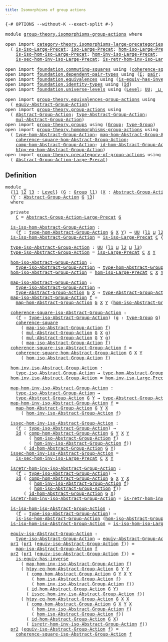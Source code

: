```yaml
---
title: Isomorphisms of group actions
---
```


<pre class="Agda"><a id="55" class="Symbol">{-#</a> <a id="59" class="Keyword">OPTIONS</a> <a id="67" class="Pragma">--without-K</a> <a id="79" class="Pragma">--exact-split</a> <a id="93" class="Symbol">#-}</a>

<a id="98" class="Keyword">module</a> <a id="105" href="group-theory.isomorphisms-group-actions.html" class="Module">group-theory.isomorphisms-group-actions</a> <a id="145" class="Keyword">where</a>

<a id="152" class="Keyword">open</a> <a id="157" class="Keyword">import</a> <a id="164" href="category-theory.isomorphisms-large-precategories.html" class="Module">category-theory.isomorphisms-large-precategories</a> <a id="213" class="Keyword">using</a>
  <a id="221" class="Symbol">(</a> <a id="223" href="category-theory.isomorphisms-large-precategories.html#1253" class="Function">is-iso-Large-Precat</a><a id="242" class="Symbol">;</a> <a id="244" href="category-theory.isomorphisms-large-precategories.html#1879" class="Function">iso-Large-Precat</a><a id="260" class="Symbol">;</a> <a id="262" href="category-theory.isomorphisms-large-precategories.html#2025" class="Function">hom-iso-Large-Precat</a><a id="282" class="Symbol">;</a>
    <a id="288" href="category-theory.isomorphisms-large-precategories.html#2127" class="Function">is-iso-hom-iso-Large-Precat</a><a id="315" class="Symbol">;</a> <a id="317" href="category-theory.isomorphisms-large-precategories.html#2280" class="Function">hom-inv-iso-Large-Precat</a><a id="341" class="Symbol">;</a>
    <a id="347" href="category-theory.isomorphisms-large-precategories.html#2400" class="Function">is-sec-hom-inv-iso-Large-Precat</a><a id="378" class="Symbol">;</a> <a id="380" href="category-theory.isomorphisms-large-precategories.html#2652" class="Function">is-retr-hom-inv-iso-Large-Precat</a><a id="412" class="Symbol">)</a>

<a id="415" class="Keyword">open</a> <a id="420" class="Keyword">import</a> <a id="427" href="foundation.commuting-squares.html" class="Module">foundation.commuting-squares</a> <a id="456" class="Keyword">using</a> <a id="462" class="Symbol">(</a><a id="463" href="foundation-core.commuting-squares.html#545" class="Function">coherence-square</a><a id="479" class="Symbol">)</a>
<a id="481" class="Keyword">open</a> <a id="486" class="Keyword">import</a> <a id="493" href="foundation.dependent-pair-types.html" class="Module">foundation.dependent-pair-types</a> <a id="525" class="Keyword">using</a> <a id="531" class="Symbol">(</a><a id="532" href="foundation-core.dependent-pair-types.html#515" class="Record">Σ</a><a id="533" class="Symbol">;</a> <a id="535" href="foundation-core.dependent-pair-types.html#588" class="InductiveConstructor">pair</a><a id="539" class="Symbol">;</a> <a id="541" href="foundation-core.dependent-pair-types.html#605" class="Field">pr1</a><a id="544" class="Symbol">;</a> <a id="546" href="foundation-core.dependent-pair-types.html#617" class="Field">pr2</a><a id="549" class="Symbol">)</a>
<a id="551" class="Keyword">open</a> <a id="556" class="Keyword">import</a> <a id="563" href="foundation.equivalences.html" class="Module">foundation.equivalences</a> <a id="587" class="Keyword">using</a> <a id="593" class="Symbol">(</a><a id="594" href="foundation-core.equivalences.html#3013" class="Function">is-equiv-has-inverse</a><a id="614" class="Symbol">)</a>
<a id="616" class="Keyword">open</a> <a id="621" class="Keyword">import</a> <a id="628" href="foundation.identity-types.html" class="Module">foundation.identity-types</a> <a id="654" class="Keyword">using</a> <a id="660" class="Symbol">(</a><a id="661" href="foundation-core.identity-types.html#1767" class="Datatype">Id</a><a id="663" class="Symbol">)</a>
<a id="665" class="Keyword">open</a> <a id="670" class="Keyword">import</a> <a id="677" href="foundation.universe-levels.html" class="Module">foundation.universe-levels</a> <a id="704" class="Keyword">using</a> <a id="710" class="Symbol">(</a><a id="711" href="Agda.Primitive.html#597" class="Postulate">Level</a><a id="716" class="Symbol">;</a> <a id="718" href="foundation-core.universe-levels.html#235" class="Primitive">UU</a><a id="720" class="Symbol">;</a> <a id="722" href="Agda.Primitive.html#810" class="Primitive Operator">_⊔_</a><a id="725" class="Symbol">)</a>

<a id="728" class="Keyword">open</a> <a id="733" class="Keyword">import</a> <a id="740" href="group-theory.equivalences-group-actions.html" class="Module">group-theory.equivalences-group-actions</a> <a id="780" class="Keyword">using</a>
  <a id="788" class="Symbol">(</a> <a id="790" href="group-theory.equivalences-group-actions.html#2536" class="Function">equiv-Abstract-Group-Action</a><a id="817" class="Symbol">)</a>
<a id="819" class="Keyword">open</a> <a id="824" class="Keyword">import</a> <a id="831" href="group-theory.group-actions.html" class="Module">group-theory.group-actions</a> <a id="858" class="Keyword">using</a>
  <a id="866" class="Symbol">(</a> <a id="868" href="group-theory.group-actions.html#1205" class="Function">Abstract-Group-Action</a><a id="889" class="Symbol">;</a> <a id="891" href="group-theory.group-actions.html#1514" class="Function">type-Abstract-Group-Action</a><a id="917" class="Symbol">;</a>
    <a id="923" href="group-theory.group-actions.html#1993" class="Function">mul-Abstract-Group-Action</a><a id="948" class="Symbol">)</a>
<a id="950" class="Keyword">open</a> <a id="955" class="Keyword">import</a> <a id="962" href="group-theory.groups.html" class="Module">group-theory.groups</a> <a id="982" class="Keyword">using</a> <a id="988" class="Symbol">(</a><a id="989" href="group-theory.groups.html#2650" class="Function">Group</a><a id="994" class="Symbol">;</a> <a id="996" href="group-theory.groups.html#2893" class="Function">type-Group</a><a id="1006" class="Symbol">)</a>
<a id="1008" class="Keyword">open</a> <a id="1013" class="Keyword">import</a> <a id="1020" href="group-theory.homomorphisms-group-actions.html" class="Module">group-theory.homomorphisms-group-actions</a> <a id="1061" class="Keyword">using</a>
  <a id="1069" class="Symbol">(</a> <a id="1071" href="group-theory.homomorphisms-group-actions.html#1555" class="Function">type-hom-Abstract-Group-Action</a><a id="1101" class="Symbol">;</a> <a id="1103" href="group-theory.homomorphisms-group-actions.html#1879" class="Function">map-hom-Abstract-Group-Action</a><a id="1132" class="Symbol">;</a>
    <a id="1138" href="group-theory.homomorphisms-group-actions.html#2025" class="Function">coherence-square-hom-Abstract-Group-Action</a><a id="1180" class="Symbol">;</a>
    <a id="1186" href="group-theory.homomorphisms-group-actions.html#2854" class="Function">comp-hom-Abstract-Group-Action</a><a id="1216" class="Symbol">;</a> <a id="1218" href="group-theory.homomorphisms-group-actions.html#2494" class="Function">id-hom-Abstract-Group-Action</a><a id="1246" class="Symbol">;</a>
    <a id="1252" href="group-theory.homomorphisms-group-actions.html#3922" class="Function">htpy-eq-hom-Abstract-Group-Action</a><a id="1285" class="Symbol">)</a>
<a id="1287" class="Keyword">open</a> <a id="1292" class="Keyword">import</a> <a id="1299" href="group-theory.precategory-of-group-actions.html" class="Module">group-theory.precategory-of-group-actions</a> <a id="1341" class="Keyword">using</a>
  <a id="1349" class="Symbol">(</a> <a id="1351" href="group-theory.precategory-of-group-actions.html#1152" class="Function">Abstract-Group-Action-Large-Precat</a><a id="1385" class="Symbol">)</a>
</pre>
## Definition

<pre class="Agda"><a id="1415" class="Keyword">module</a> <a id="1422" href="group-theory.isomorphisms-group-actions.html#1422" class="Module">_</a>
  <a id="1426" class="Symbol">{</a><a id="1427" href="group-theory.isomorphisms-group-actions.html#1427" class="Bound">l1</a> <a id="1430" href="group-theory.isomorphisms-group-actions.html#1430" class="Bound">l2</a> <a id="1433" href="group-theory.isomorphisms-group-actions.html#1433" class="Bound">l3</a> <a id="1436" class="Symbol">:</a> <a id="1438" href="Agda.Primitive.html#597" class="Postulate">Level</a><a id="1443" class="Symbol">}</a> <a id="1445" class="Symbol">(</a><a id="1446" href="group-theory.isomorphisms-group-actions.html#1446" class="Bound">G</a> <a id="1448" class="Symbol">:</a> <a id="1450" href="group-theory.groups.html#2650" class="Function">Group</a> <a id="1456" href="group-theory.isomorphisms-group-actions.html#1427" class="Bound">l1</a><a id="1458" class="Symbol">)</a> <a id="1460" class="Symbol">(</a><a id="1461" href="group-theory.isomorphisms-group-actions.html#1461" class="Bound">X</a> <a id="1463" class="Symbol">:</a> <a id="1465" href="group-theory.group-actions.html#1205" class="Function">Abstract-Group-Action</a> <a id="1487" href="group-theory.isomorphisms-group-actions.html#1446" class="Bound">G</a> <a id="1489" href="group-theory.isomorphisms-group-actions.html#1430" class="Bound">l2</a><a id="1491" class="Symbol">)</a>
  <a id="1495" class="Symbol">(</a><a id="1496" href="group-theory.isomorphisms-group-actions.html#1496" class="Bound">Y</a> <a id="1498" class="Symbol">:</a> <a id="1500" href="group-theory.group-actions.html#1205" class="Function">Abstract-Group-Action</a> <a id="1522" href="group-theory.isomorphisms-group-actions.html#1446" class="Bound">G</a> <a id="1524" href="group-theory.isomorphisms-group-actions.html#1433" class="Bound">l3</a><a id="1526" class="Symbol">)</a>
  <a id="1530" class="Keyword">where</a>

  <a id="1539" class="Keyword">private</a>
    <a id="1551" href="group-theory.isomorphisms-group-actions.html#1551" class="Function">C</a> <a id="1553" class="Symbol">=</a> <a id="1555" href="group-theory.precategory-of-group-actions.html#1152" class="Function">Abstract-Group-Action-Large-Precat</a> <a id="1590" href="group-theory.isomorphisms-group-actions.html#1446" class="Bound">G</a>

  <a id="1595" href="group-theory.isomorphisms-group-actions.html#1595" class="Function">is-iso-hom-Abstract-Group-Action</a> <a id="1628" class="Symbol">:</a>
    <a id="1634" class="Symbol">(</a><a id="1635" href="group-theory.isomorphisms-group-actions.html#1635" class="Bound">f</a> <a id="1637" class="Symbol">:</a> <a id="1639" href="group-theory.homomorphisms-group-actions.html#1555" class="Function">type-hom-Abstract-Group-Action</a> <a id="1670" href="group-theory.isomorphisms-group-actions.html#1446" class="Bound">G</a> <a id="1672" href="group-theory.isomorphisms-group-actions.html#1461" class="Bound">X</a> <a id="1674" href="group-theory.isomorphisms-group-actions.html#1496" class="Bound">Y</a><a id="1675" class="Symbol">)</a> <a id="1677" class="Symbol">→</a> <a id="1679" href="foundation-core.universe-levels.html#235" class="Primitive">UU</a> <a id="1682" class="Symbol">(</a><a id="1683" href="group-theory.isomorphisms-group-actions.html#1427" class="Bound">l1</a> <a id="1686" href="Agda.Primitive.html#810" class="Primitive Operator">⊔</a> <a id="1688" href="group-theory.isomorphisms-group-actions.html#1430" class="Bound">l2</a> <a id="1691" href="Agda.Primitive.html#810" class="Primitive Operator">⊔</a> <a id="1693" href="group-theory.isomorphisms-group-actions.html#1433" class="Bound">l3</a><a id="1695" class="Symbol">)</a>
  <a id="1699" href="group-theory.isomorphisms-group-actions.html#1595" class="Function">is-iso-hom-Abstract-Group-Action</a> <a id="1732" class="Symbol">=</a> <a id="1734" href="category-theory.isomorphisms-large-precategories.html#1253" class="Function">is-iso-Large-Precat</a> <a id="1754" href="group-theory.isomorphisms-group-actions.html#1551" class="Function">C</a> <a id="1756" class="Symbol">{</a><a id="1757" class="Argument">X</a> <a id="1759" class="Symbol">=</a> <a id="1761" href="group-theory.isomorphisms-group-actions.html#1461" class="Bound">X</a><a id="1762" class="Symbol">}</a> <a id="1764" class="Symbol">{</a><a id="1765" class="Argument">Y</a> <a id="1767" class="Symbol">=</a> <a id="1769" href="group-theory.isomorphisms-group-actions.html#1496" class="Bound">Y</a><a id="1770" class="Symbol">}</a>

  <a id="1775" href="group-theory.isomorphisms-group-actions.html#1775" class="Function">type-iso-Abstract-Group-Action</a> <a id="1806" class="Symbol">:</a> <a id="1808" href="foundation-core.universe-levels.html#235" class="Primitive">UU</a> <a id="1811" class="Symbol">(</a><a id="1812" href="group-theory.isomorphisms-group-actions.html#1427" class="Bound">l1</a> <a id="1815" href="Agda.Primitive.html#810" class="Primitive Operator">⊔</a> <a id="1817" href="group-theory.isomorphisms-group-actions.html#1430" class="Bound">l2</a> <a id="1820" href="Agda.Primitive.html#810" class="Primitive Operator">⊔</a> <a id="1822" href="group-theory.isomorphisms-group-actions.html#1433" class="Bound">l3</a><a id="1824" class="Symbol">)</a>
  <a id="1828" href="group-theory.isomorphisms-group-actions.html#1775" class="Function">type-iso-Abstract-Group-Action</a> <a id="1859" class="Symbol">=</a> <a id="1861" href="category-theory.isomorphisms-large-precategories.html#1879" class="Function">iso-Large-Precat</a> <a id="1878" href="group-theory.isomorphisms-group-actions.html#1551" class="Function">C</a> <a id="1880" href="group-theory.isomorphisms-group-actions.html#1461" class="Bound">X</a> <a id="1882" href="group-theory.isomorphisms-group-actions.html#1496" class="Bound">Y</a>

  <a id="1887" href="group-theory.isomorphisms-group-actions.html#1887" class="Function">hom-iso-Abstract-Group-Action</a> <a id="1917" class="Symbol">:</a>
    <a id="1923" href="group-theory.isomorphisms-group-actions.html#1775" class="Function">type-iso-Abstract-Group-Action</a> <a id="1954" class="Symbol">→</a> <a id="1956" href="group-theory.homomorphisms-group-actions.html#1555" class="Function">type-hom-Abstract-Group-Action</a> <a id="1987" href="group-theory.isomorphisms-group-actions.html#1446" class="Bound">G</a> <a id="1989" href="group-theory.isomorphisms-group-actions.html#1461" class="Bound">X</a> <a id="1991" href="group-theory.isomorphisms-group-actions.html#1496" class="Bound">Y</a>
  <a id="1995" href="group-theory.isomorphisms-group-actions.html#1887" class="Function">hom-iso-Abstract-Group-Action</a> <a id="2025" class="Symbol">=</a> <a id="2027" href="category-theory.isomorphisms-large-precategories.html#2025" class="Function">hom-iso-Large-Precat</a> <a id="2048" href="group-theory.isomorphisms-group-actions.html#1551" class="Function">C</a> <a id="2050" href="group-theory.isomorphisms-group-actions.html#1461" class="Bound">X</a> <a id="2052" href="group-theory.isomorphisms-group-actions.html#1496" class="Bound">Y</a>

  <a id="2057" href="group-theory.isomorphisms-group-actions.html#2057" class="Function">map-iso-Abstract-Group-Action</a> <a id="2087" class="Symbol">:</a>
    <a id="2093" href="group-theory.isomorphisms-group-actions.html#1775" class="Function">type-iso-Abstract-Group-Action</a> <a id="2124" class="Symbol">→</a>
    <a id="2130" href="group-theory.group-actions.html#1514" class="Function">type-Abstract-Group-Action</a> <a id="2157" href="group-theory.isomorphisms-group-actions.html#1446" class="Bound">G</a> <a id="2159" href="group-theory.isomorphisms-group-actions.html#1461" class="Bound">X</a> <a id="2161" class="Symbol">→</a> <a id="2163" href="group-theory.group-actions.html#1514" class="Function">type-Abstract-Group-Action</a> <a id="2190" href="group-theory.isomorphisms-group-actions.html#1446" class="Bound">G</a> <a id="2192" href="group-theory.isomorphisms-group-actions.html#1496" class="Bound">Y</a>
  <a id="2196" href="group-theory.isomorphisms-group-actions.html#2057" class="Function">map-iso-Abstract-Group-Action</a> <a id="2226" href="group-theory.isomorphisms-group-actions.html#2226" class="Bound">f</a> <a id="2228" class="Symbol">=</a>
    <a id="2234" href="group-theory.homomorphisms-group-actions.html#1879" class="Function">map-hom-Abstract-Group-Action</a> <a id="2264" href="group-theory.isomorphisms-group-actions.html#1446" class="Bound">G</a> <a id="2266" href="group-theory.isomorphisms-group-actions.html#1461" class="Bound">X</a> <a id="2268" href="group-theory.isomorphisms-group-actions.html#1496" class="Bound">Y</a> <a id="2270" class="Symbol">(</a><a id="2271" href="group-theory.isomorphisms-group-actions.html#1887" class="Function">hom-iso-Abstract-Group-Action</a> <a id="2301" href="group-theory.isomorphisms-group-actions.html#2226" class="Bound">f</a><a id="2302" class="Symbol">)</a>

  <a id="2307" href="group-theory.isomorphisms-group-actions.html#2307" class="Function">coherence-square-iso-Abstract-Group-Action</a> <a id="2350" class="Symbol">:</a>
    <a id="2356" class="Symbol">(</a><a id="2357" href="group-theory.isomorphisms-group-actions.html#2357" class="Bound">f</a> <a id="2359" class="Symbol">:</a> <a id="2361" href="group-theory.isomorphisms-group-actions.html#1775" class="Function">type-iso-Abstract-Group-Action</a><a id="2391" class="Symbol">)</a> <a id="2393" class="Symbol">(</a><a id="2394" href="group-theory.isomorphisms-group-actions.html#2394" class="Bound">g</a> <a id="2396" class="Symbol">:</a> <a id="2398" href="group-theory.groups.html#2893" class="Function">type-Group</a> <a id="2409" href="group-theory.isomorphisms-group-actions.html#1446" class="Bound">G</a><a id="2410" class="Symbol">)</a> <a id="2412" class="Symbol">→</a>
    <a id="2418" href="foundation-core.commuting-squares.html#545" class="Function">coherence-square</a>
      <a id="2441" class="Symbol">(</a> <a id="2443" href="group-theory.isomorphisms-group-actions.html#2057" class="Function">map-iso-Abstract-Group-Action</a> <a id="2473" href="group-theory.isomorphisms-group-actions.html#2357" class="Bound">f</a><a id="2474" class="Symbol">)</a>
      <a id="2482" class="Symbol">(</a> <a id="2484" href="group-theory.group-actions.html#1993" class="Function">mul-Abstract-Group-Action</a> <a id="2510" href="group-theory.isomorphisms-group-actions.html#1446" class="Bound">G</a> <a id="2512" href="group-theory.isomorphisms-group-actions.html#1461" class="Bound">X</a> <a id="2514" href="group-theory.isomorphisms-group-actions.html#2394" class="Bound">g</a><a id="2515" class="Symbol">)</a>
      <a id="2523" class="Symbol">(</a> <a id="2525" href="group-theory.group-actions.html#1993" class="Function">mul-Abstract-Group-Action</a> <a id="2551" href="group-theory.isomorphisms-group-actions.html#1446" class="Bound">G</a> <a id="2553" href="group-theory.isomorphisms-group-actions.html#1496" class="Bound">Y</a> <a id="2555" href="group-theory.isomorphisms-group-actions.html#2394" class="Bound">g</a><a id="2556" class="Symbol">)</a>
      <a id="2564" class="Symbol">(</a> <a id="2566" href="group-theory.isomorphisms-group-actions.html#2057" class="Function">map-iso-Abstract-Group-Action</a> <a id="2596" href="group-theory.isomorphisms-group-actions.html#2357" class="Bound">f</a><a id="2597" class="Symbol">)</a>
  <a id="2601" href="group-theory.isomorphisms-group-actions.html#2307" class="Function">coherence-square-iso-Abstract-Group-Action</a> <a id="2644" href="group-theory.isomorphisms-group-actions.html#2644" class="Bound">f</a> <a id="2646" class="Symbol">=</a>
    <a id="2652" href="group-theory.homomorphisms-group-actions.html#2025" class="Function">coherence-square-hom-Abstract-Group-Action</a> <a id="2695" href="group-theory.isomorphisms-group-actions.html#1446" class="Bound">G</a> <a id="2697" href="group-theory.isomorphisms-group-actions.html#1461" class="Bound">X</a> <a id="2699" href="group-theory.isomorphisms-group-actions.html#1496" class="Bound">Y</a>
      <a id="2707" class="Symbol">(</a> <a id="2709" href="group-theory.isomorphisms-group-actions.html#1887" class="Function">hom-iso-Abstract-Group-Action</a> <a id="2739" href="group-theory.isomorphisms-group-actions.html#2644" class="Bound">f</a><a id="2740" class="Symbol">)</a>

  <a id="2745" href="group-theory.isomorphisms-group-actions.html#2745" class="Function">hom-inv-iso-Abstract-Group-Action</a> <a id="2779" class="Symbol">:</a>
    <a id="2785" href="group-theory.isomorphisms-group-actions.html#1775" class="Function">type-iso-Abstract-Group-Action</a> <a id="2816" class="Symbol">→</a> <a id="2818" href="group-theory.homomorphisms-group-actions.html#1555" class="Function">type-hom-Abstract-Group-Action</a> <a id="2849" href="group-theory.isomorphisms-group-actions.html#1446" class="Bound">G</a> <a id="2851" href="group-theory.isomorphisms-group-actions.html#1496" class="Bound">Y</a> <a id="2853" href="group-theory.isomorphisms-group-actions.html#1461" class="Bound">X</a>
  <a id="2857" href="group-theory.isomorphisms-group-actions.html#2745" class="Function">hom-inv-iso-Abstract-Group-Action</a> <a id="2891" class="Symbol">=</a> <a id="2893" href="category-theory.isomorphisms-large-precategories.html#2280" class="Function">hom-inv-iso-Large-Precat</a> <a id="2918" href="group-theory.isomorphisms-group-actions.html#1551" class="Function">C</a> <a id="2920" href="group-theory.isomorphisms-group-actions.html#1461" class="Bound">X</a> <a id="2922" href="group-theory.isomorphisms-group-actions.html#1496" class="Bound">Y</a>

  <a id="2927" href="group-theory.isomorphisms-group-actions.html#2927" class="Function">map-hom-inv-iso-Abstract-Group-Action</a> <a id="2965" class="Symbol">:</a>
    <a id="2971" href="group-theory.isomorphisms-group-actions.html#1775" class="Function">type-iso-Abstract-Group-Action</a> <a id="3002" class="Symbol">→</a>
    <a id="3008" href="group-theory.group-actions.html#1514" class="Function">type-Abstract-Group-Action</a> <a id="3035" href="group-theory.isomorphisms-group-actions.html#1446" class="Bound">G</a> <a id="3037" href="group-theory.isomorphisms-group-actions.html#1496" class="Bound">Y</a> <a id="3039" class="Symbol">→</a> <a id="3041" href="group-theory.group-actions.html#1514" class="Function">type-Abstract-Group-Action</a> <a id="3068" href="group-theory.isomorphisms-group-actions.html#1446" class="Bound">G</a> <a id="3070" href="group-theory.isomorphisms-group-actions.html#1461" class="Bound">X</a>
  <a id="3074" href="group-theory.isomorphisms-group-actions.html#2927" class="Function">map-hom-inv-iso-Abstract-Group-Action</a> <a id="3112" href="group-theory.isomorphisms-group-actions.html#3112" class="Bound">f</a> <a id="3114" class="Symbol">=</a>
    <a id="3120" href="group-theory.homomorphisms-group-actions.html#1879" class="Function">map-hom-Abstract-Group-Action</a> <a id="3150" href="group-theory.isomorphisms-group-actions.html#1446" class="Bound">G</a> <a id="3152" href="group-theory.isomorphisms-group-actions.html#1496" class="Bound">Y</a> <a id="3154" href="group-theory.isomorphisms-group-actions.html#1461" class="Bound">X</a>
      <a id="3162" class="Symbol">(</a> <a id="3164" href="group-theory.isomorphisms-group-actions.html#2745" class="Function">hom-inv-iso-Abstract-Group-Action</a> <a id="3198" href="group-theory.isomorphisms-group-actions.html#3112" class="Bound">f</a><a id="3199" class="Symbol">)</a>

  <a id="3204" href="group-theory.isomorphisms-group-actions.html#3204" class="Function">issec-hom-inv-iso-Abstract-Group-Action</a> <a id="3244" class="Symbol">:</a>
    <a id="3250" class="Symbol">(</a><a id="3251" href="group-theory.isomorphisms-group-actions.html#3251" class="Bound">f</a> <a id="3253" class="Symbol">:</a> <a id="3255" href="group-theory.isomorphisms-group-actions.html#1775" class="Function">type-iso-Abstract-Group-Action</a><a id="3285" class="Symbol">)</a> <a id="3287" class="Symbol">→</a>
    <a id="3293" href="foundation-core.identity-types.html#1767" class="Datatype">Id</a> <a id="3296" class="Symbol">(</a> <a id="3298" href="group-theory.homomorphisms-group-actions.html#2854" class="Function">comp-hom-Abstract-Group-Action</a> <a id="3329" href="group-theory.isomorphisms-group-actions.html#1446" class="Bound">G</a> <a id="3331" href="group-theory.isomorphisms-group-actions.html#1496" class="Bound">Y</a> <a id="3333" href="group-theory.isomorphisms-group-actions.html#1461" class="Bound">X</a> <a id="3335" href="group-theory.isomorphisms-group-actions.html#1496" class="Bound">Y</a>
         <a id="3346" class="Symbol">(</a> <a id="3348" href="group-theory.isomorphisms-group-actions.html#1887" class="Function">hom-iso-Abstract-Group-Action</a> <a id="3378" href="group-theory.isomorphisms-group-actions.html#3251" class="Bound">f</a><a id="3379" class="Symbol">)</a>
         <a id="3390" class="Symbol">(</a> <a id="3392" href="group-theory.isomorphisms-group-actions.html#2745" class="Function">hom-inv-iso-Abstract-Group-Action</a> <a id="3426" href="group-theory.isomorphisms-group-actions.html#3251" class="Bound">f</a><a id="3427" class="Symbol">))</a>
       <a id="3437" class="Symbol">(</a> <a id="3439" href="group-theory.homomorphisms-group-actions.html#2494" class="Function">id-hom-Abstract-Group-Action</a> <a id="3468" href="group-theory.isomorphisms-group-actions.html#1446" class="Bound">G</a> <a id="3470" href="group-theory.isomorphisms-group-actions.html#1496" class="Bound">Y</a><a id="3471" class="Symbol">)</a>
  <a id="3475" href="group-theory.isomorphisms-group-actions.html#3204" class="Function">issec-hom-inv-iso-Abstract-Group-Action</a> <a id="3515" class="Symbol">=</a>
    <a id="3521" href="category-theory.isomorphisms-large-precategories.html#2400" class="Function">is-sec-hom-inv-iso-Large-Precat</a> <a id="3553" href="group-theory.isomorphisms-group-actions.html#1551" class="Function">C</a> <a id="3555" href="group-theory.isomorphisms-group-actions.html#1461" class="Bound">X</a> <a id="3557" href="group-theory.isomorphisms-group-actions.html#1496" class="Bound">Y</a>

  <a id="3562" href="group-theory.isomorphisms-group-actions.html#3562" class="Function">isretr-hom-inv-iso-Abstract-Group-Action</a> <a id="3603" class="Symbol">:</a>
    <a id="3609" class="Symbol">(</a><a id="3610" href="group-theory.isomorphisms-group-actions.html#3610" class="Bound">f</a> <a id="3612" class="Symbol">:</a> <a id="3614" href="group-theory.isomorphisms-group-actions.html#1775" class="Function">type-iso-Abstract-Group-Action</a><a id="3644" class="Symbol">)</a> <a id="3646" class="Symbol">→</a>
    <a id="3652" href="foundation-core.identity-types.html#1767" class="Datatype">Id</a> <a id="3655" class="Symbol">(</a> <a id="3657" href="group-theory.homomorphisms-group-actions.html#2854" class="Function">comp-hom-Abstract-Group-Action</a> <a id="3688" href="group-theory.isomorphisms-group-actions.html#1446" class="Bound">G</a> <a id="3690" href="group-theory.isomorphisms-group-actions.html#1461" class="Bound">X</a> <a id="3692" href="group-theory.isomorphisms-group-actions.html#1496" class="Bound">Y</a> <a id="3694" href="group-theory.isomorphisms-group-actions.html#1461" class="Bound">X</a>
         <a id="3705" class="Symbol">(</a> <a id="3707" href="group-theory.isomorphisms-group-actions.html#2745" class="Function">hom-inv-iso-Abstract-Group-Action</a> <a id="3741" href="group-theory.isomorphisms-group-actions.html#3610" class="Bound">f</a><a id="3742" class="Symbol">)</a>
         <a id="3753" class="Symbol">(</a> <a id="3755" href="group-theory.isomorphisms-group-actions.html#1887" class="Function">hom-iso-Abstract-Group-Action</a> <a id="3785" href="group-theory.isomorphisms-group-actions.html#3610" class="Bound">f</a><a id="3786" class="Symbol">))</a>
       <a id="3796" class="Symbol">(</a> <a id="3798" href="group-theory.homomorphisms-group-actions.html#2494" class="Function">id-hom-Abstract-Group-Action</a> <a id="3827" href="group-theory.isomorphisms-group-actions.html#1446" class="Bound">G</a> <a id="3829" href="group-theory.isomorphisms-group-actions.html#1461" class="Bound">X</a><a id="3830" class="Symbol">)</a>
  <a id="3834" href="group-theory.isomorphisms-group-actions.html#3562" class="Function">isretr-hom-inv-iso-Abstract-Group-Action</a> <a id="3875" class="Symbol">=</a> <a id="3877" href="category-theory.isomorphisms-large-precategories.html#2652" class="Function">is-retr-hom-inv-iso-Large-Precat</a> <a id="3910" href="group-theory.isomorphisms-group-actions.html#1551" class="Function">C</a> <a id="3912" href="group-theory.isomorphisms-group-actions.html#1461" class="Bound">X</a> <a id="3914" href="group-theory.isomorphisms-group-actions.html#1496" class="Bound">Y</a>

  <a id="3919" href="group-theory.isomorphisms-group-actions.html#3919" class="Function">is-iso-hom-iso-Abstract-Group-Action</a> <a id="3956" class="Symbol">:</a>
    <a id="3962" class="Symbol">(</a><a id="3963" href="group-theory.isomorphisms-group-actions.html#3963" class="Bound">f</a> <a id="3965" class="Symbol">:</a> <a id="3967" href="group-theory.isomorphisms-group-actions.html#1775" class="Function">type-iso-Abstract-Group-Action</a><a id="3997" class="Symbol">)</a> <a id="3999" class="Symbol">→</a>
    <a id="4005" href="group-theory.isomorphisms-group-actions.html#1595" class="Function">is-iso-hom-Abstract-Group-Action</a> <a id="4038" class="Symbol">(</a><a id="4039" href="group-theory.isomorphisms-group-actions.html#1887" class="Function">hom-iso-Abstract-Group-Action</a> <a id="4069" href="group-theory.isomorphisms-group-actions.html#3963" class="Bound">f</a><a id="4070" class="Symbol">)</a>
  <a id="4074" href="group-theory.isomorphisms-group-actions.html#3919" class="Function">is-iso-hom-iso-Abstract-Group-Action</a> <a id="4111" class="Symbol">=</a> <a id="4113" href="category-theory.isomorphisms-large-precategories.html#2127" class="Function">is-iso-hom-iso-Large-Precat</a> <a id="4141" href="group-theory.isomorphisms-group-actions.html#1551" class="Function">C</a> <a id="4143" href="group-theory.isomorphisms-group-actions.html#1461" class="Bound">X</a> <a id="4145" href="group-theory.isomorphisms-group-actions.html#1496" class="Bound">Y</a>

  <a id="4150" href="group-theory.isomorphisms-group-actions.html#4150" class="Function">equiv-iso-Abstract-Group-Action</a> <a id="4182" class="Symbol">:</a>
    <a id="4188" href="group-theory.isomorphisms-group-actions.html#1775" class="Function">type-iso-Abstract-Group-Action</a> <a id="4219" class="Symbol">→</a> <a id="4221" href="group-theory.equivalences-group-actions.html#2536" class="Function">equiv-Abstract-Group-Action</a> <a id="4249" href="group-theory.isomorphisms-group-actions.html#1446" class="Bound">G</a> <a id="4251" href="group-theory.isomorphisms-group-actions.html#1461" class="Bound">X</a> <a id="4253" href="group-theory.isomorphisms-group-actions.html#1496" class="Bound">Y</a>
  <a id="4257" href="foundation-core.dependent-pair-types.html#605" class="Field">pr1</a> <a id="4261" class="Symbol">(</a><a id="4262" href="foundation-core.dependent-pair-types.html#605" class="Field">pr1</a> <a id="4266" class="Symbol">(</a><a id="4267" href="group-theory.isomorphisms-group-actions.html#4150" class="Function">equiv-iso-Abstract-Group-Action</a> <a id="4299" href="group-theory.isomorphisms-group-actions.html#4299" class="Bound">f</a><a id="4300" class="Symbol">))</a> <a id="4303" class="Symbol">=</a>
    <a id="4309" href="group-theory.isomorphisms-group-actions.html#2057" class="Function">map-iso-Abstract-Group-Action</a> <a id="4339" href="group-theory.isomorphisms-group-actions.html#4299" class="Bound">f</a>
  <a id="4343" href="foundation-core.dependent-pair-types.html#617" class="Field">pr2</a> <a id="4347" class="Symbol">(</a><a id="4348" href="foundation-core.dependent-pair-types.html#605" class="Field">pr1</a> <a id="4352" class="Symbol">(</a><a id="4353" href="group-theory.isomorphisms-group-actions.html#4150" class="Function">equiv-iso-Abstract-Group-Action</a> <a id="4385" href="group-theory.isomorphisms-group-actions.html#4385" class="Bound">f</a><a id="4386" class="Symbol">))</a> <a id="4389" class="Symbol">=</a>
    <a id="4395" href="foundation-core.equivalences.html#3013" class="Function">is-equiv-has-inverse</a>
      <a id="4422" class="Symbol">(</a> <a id="4424" href="group-theory.isomorphisms-group-actions.html#2927" class="Function">map-hom-inv-iso-Abstract-Group-Action</a> <a id="4462" href="group-theory.isomorphisms-group-actions.html#4385" class="Bound">f</a><a id="4463" class="Symbol">)</a>
      <a id="4471" class="Symbol">(</a> <a id="4473" href="group-theory.homomorphisms-group-actions.html#3922" class="Function">htpy-eq-hom-Abstract-Group-Action</a> <a id="4507" href="group-theory.isomorphisms-group-actions.html#1446" class="Bound">G</a> <a id="4509" href="group-theory.isomorphisms-group-actions.html#1496" class="Bound">Y</a> <a id="4511" href="group-theory.isomorphisms-group-actions.html#1496" class="Bound">Y</a>
        <a id="4521" class="Symbol">(</a> <a id="4523" href="group-theory.homomorphisms-group-actions.html#2854" class="Function">comp-hom-Abstract-Group-Action</a> <a id="4554" href="group-theory.isomorphisms-group-actions.html#1446" class="Bound">G</a> <a id="4556" href="group-theory.isomorphisms-group-actions.html#1496" class="Bound">Y</a> <a id="4558" href="group-theory.isomorphisms-group-actions.html#1461" class="Bound">X</a> <a id="4560" href="group-theory.isomorphisms-group-actions.html#1496" class="Bound">Y</a>
          <a id="4572" class="Symbol">(</a> <a id="4574" href="group-theory.isomorphisms-group-actions.html#1887" class="Function">hom-iso-Abstract-Group-Action</a> <a id="4604" href="group-theory.isomorphisms-group-actions.html#4385" class="Bound">f</a><a id="4605" class="Symbol">)</a>
          <a id="4617" class="Symbol">(</a> <a id="4619" href="group-theory.isomorphisms-group-actions.html#2745" class="Function">hom-inv-iso-Abstract-Group-Action</a> <a id="4653" href="group-theory.isomorphisms-group-actions.html#4385" class="Bound">f</a><a id="4654" class="Symbol">))</a>
        <a id="4665" class="Symbol">(</a> <a id="4667" href="group-theory.homomorphisms-group-actions.html#2494" class="Function">id-hom-Abstract-Group-Action</a> <a id="4696" href="group-theory.isomorphisms-group-actions.html#1446" class="Bound">G</a> <a id="4698" href="group-theory.isomorphisms-group-actions.html#1496" class="Bound">Y</a><a id="4699" class="Symbol">)</a>
        <a id="4709" class="Symbol">(</a> <a id="4711" href="group-theory.isomorphisms-group-actions.html#3204" class="Function">issec-hom-inv-iso-Abstract-Group-Action</a> <a id="4751" href="group-theory.isomorphisms-group-actions.html#4385" class="Bound">f</a><a id="4752" class="Symbol">))</a>
      <a id="4761" class="Symbol">(</a> <a id="4763" href="group-theory.homomorphisms-group-actions.html#3922" class="Function">htpy-eq-hom-Abstract-Group-Action</a> <a id="4797" href="group-theory.isomorphisms-group-actions.html#1446" class="Bound">G</a> <a id="4799" href="group-theory.isomorphisms-group-actions.html#1461" class="Bound">X</a> <a id="4801" href="group-theory.isomorphisms-group-actions.html#1461" class="Bound">X</a>
        <a id="4811" class="Symbol">(</a> <a id="4813" href="group-theory.homomorphisms-group-actions.html#2854" class="Function">comp-hom-Abstract-Group-Action</a> <a id="4844" href="group-theory.isomorphisms-group-actions.html#1446" class="Bound">G</a> <a id="4846" href="group-theory.isomorphisms-group-actions.html#1461" class="Bound">X</a> <a id="4848" href="group-theory.isomorphisms-group-actions.html#1496" class="Bound">Y</a> <a id="4850" href="group-theory.isomorphisms-group-actions.html#1461" class="Bound">X</a>
          <a id="4862" class="Symbol">(</a> <a id="4864" href="group-theory.isomorphisms-group-actions.html#2745" class="Function">hom-inv-iso-Abstract-Group-Action</a> <a id="4898" href="group-theory.isomorphisms-group-actions.html#4385" class="Bound">f</a><a id="4899" class="Symbol">)</a>
          <a id="4911" class="Symbol">(</a> <a id="4913" href="group-theory.isomorphisms-group-actions.html#1887" class="Function">hom-iso-Abstract-Group-Action</a> <a id="4943" href="group-theory.isomorphisms-group-actions.html#4385" class="Bound">f</a><a id="4944" class="Symbol">))</a>
        <a id="4955" class="Symbol">(</a> <a id="4957" href="group-theory.homomorphisms-group-actions.html#2494" class="Function">id-hom-Abstract-Group-Action</a> <a id="4986" href="group-theory.isomorphisms-group-actions.html#1446" class="Bound">G</a> <a id="4988" href="group-theory.isomorphisms-group-actions.html#1461" class="Bound">X</a><a id="4989" class="Symbol">)</a>
        <a id="4999" class="Symbol">(</a> <a id="5001" href="group-theory.isomorphisms-group-actions.html#3562" class="Function">isretr-hom-inv-iso-Abstract-Group-Action</a> <a id="5042" href="group-theory.isomorphisms-group-actions.html#4385" class="Bound">f</a><a id="5043" class="Symbol">))</a>
  <a id="5048" href="foundation-core.dependent-pair-types.html#617" class="Field">pr2</a> <a id="5052" class="Symbol">(</a><a id="5053" href="group-theory.isomorphisms-group-actions.html#4150" class="Function">equiv-iso-Abstract-Group-Action</a> <a id="5085" href="group-theory.isomorphisms-group-actions.html#5085" class="Bound">f</a><a id="5086" class="Symbol">)</a> <a id="5088" class="Symbol">=</a>
    <a id="5094" href="group-theory.isomorphisms-group-actions.html#2307" class="Function">coherence-square-iso-Abstract-Group-Action</a> <a id="5137" href="group-theory.isomorphisms-group-actions.html#5085" class="Bound">f</a>
</pre>
